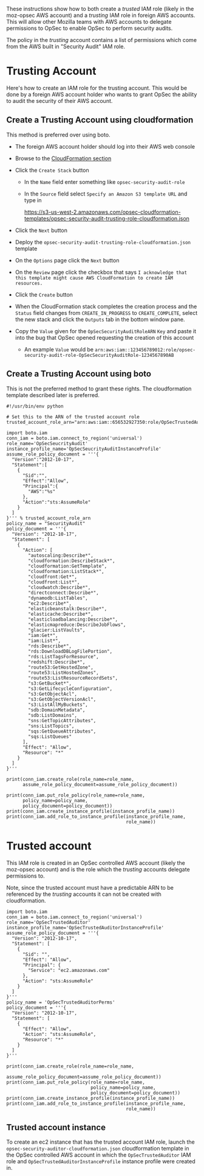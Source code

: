 These instructions show how to both create a *trusted* IAM role (likely in 
the moz-opsec AWS account) and a *trusting* IAM role in foreign AWS accounts. 
This will allow other Mozilla teams with AWS accounts to delegate permissions 
to OpSec to enable OpSec to perform security audits.

The policy in the *trusting* account contains a list of permissions which come 
from the AWS built in "Security Audit" IAM role.

# Trusting Account

Here's how to create an IAM role for the trusting account. This would be done 
by a foreign AWS account holder who wants to grant OpSec the ability to audit 
the security of their AWS account.

## Create a Trusting Account using cloudformation

This method is preferred over using boto.

* The foreign AWS account holder should log into their AWS web console
* Browse to the [CloudFormation section](https://console.aws.amazon.com/cloudformation/home?region=us-west-2)
* Click the `Create Stack` button
  * In the `Name` field enter something like `opsec-security-audit-role`
  * In the `Source` field select `Specify an Amazon S3 template URL` and type in 
 
    https://s3-us-west-2.amazonaws.com/opsec-cloudformation-templates/opsec-security-audit-trusting-role-cloudformation.json

* Click the `Next` button
* Deploy the `opsec-security-audit-trusting-role-cloudformation.json` template
* On the `Options` page click the `Next` button
* On the `Review` page click the checkbox that says `I acknowledge that this template might cause AWS CloudFormation to create IAM resources.`
* Click the `Create` button
* When the CloudFormation stack completes the creation process and the `Status` field changes from `CREATE_IN_PROGRESS` to `CREATE_COMPLETE`, select the new stack and click the `Outputs` tab in the bottom window pane.
* Copy the `Value` given for the `OpSecSecurityAuditRoleARN` `Key` and paste it into the bug that OpSec opened requesting the creation of this account
  * An example `Value` would be `arn:aws:iam::123456789012:role/opsec-security-audit-role-OpSecSecurityAuditRole-1234567890AB`

## Create a Trusting Account using boto

This is not the preferred method to grant these rights. The cloudformation template described later
is preferred.

```
#!/usr/bin/env python

# Set this to the ARN of the trusted account role
trusted_account_role_arn="arn:aws:iam::656532927350:role/OpSecTrustedAuditor"

import boto.iam
conn_iam = boto.iam.connect_to_region('universal')
role_name='OpSecSeucrityAudit'
instance_profile_name='OpSecSeucrityAuditInstanceProfile'
assume_role_policy_document = '''{
  "Version":"2012-10-17",
  "Statement":[
    {
      "Sid":"",
      "Effect":"Allow",
      "Principal":{
        "AWS":"%s"
      },
      "Action":"sts:AssumeRole"
    }
  ]
}''' % trusted_account_role_arn
policy_name = "SecurityAudit"
policy_document = '''{
  "Version": "2012-10-17",
  "Statement": [
    {
      "Action": [
        "autoscaling:Describe*",
        "cloudformation:DescribeStack*",
        "cloudformation:GetTemplate",
        "cloudformation:ListStack*",
        "cloudfront:Get*",
        "cloudfront:List*",
        "cloudwatch:Describe*",
        "directconnect:Describe*",
        "dynamodb:ListTables",
        "ec2:Describe*",
        "elasticbeanstalk:Describe*",
        "elasticache:Describe*",
        "elasticloadbalancing:Describe*",
        "elasticmapreduce:DescribeJobFlows",
        "glacier:ListVaults",
        "iam:Get*",
        "iam:List*",
        "rds:Describe*",
        "rds:DownloadDBLogFilePortion",
        "rds:ListTagsForResource",
        "redshift:Describe*",
        "route53:GetHostedZone",
        "route53:ListHostedZones",
        "route53:ListResourceRecordSets",
        "s3:GetBucket*",
        "s3:GetLifecycleConfiguration",
        "s3:GetObjectAcl",
        "s3:GetObjectVersionAcl",
        "s3:ListAllMyBuckets",
        "sdb:DomainMetadata",
        "sdb:ListDomains",
        "sns:GetTopicAttributes",
        "sns:ListTopics",
        "sqs:GetQueueAttributes",
        "sqs:ListQueues"
      ],
      "Effect": "Allow",
      "Resource": "*"
    }
  ]
}'''

print(conn_iam.create_role(role_name=role_name,
      assume_role_policy_document=assume_role_policy_document))

print(conn_iam.put_role_policy(role_name=role_name,
      policy_name=policy_name,
      policy_document=policy_document))
print(conn_iam.create_instance_profile(instance_profile_name))
print(conn_iam.add_role_to_instance_profile(instance_profile_name,
                                            role_name))

```

# Trusted account

This IAM role is created in an OpSec controlled AWS account (likely the 
moz-opsec account) and is the role which the *trusting* accounts delegate
permissions to.

Note, since the trusted account must have a predictable ARN to be referenced
by the *trusting* accounts it can not be created with cloudformation.

```
import boto.iam
conn_iam = boto.iam.connect_to_region('universal')
role_name='OpSecTrustedAuditor'
instance_profile_name='OpSecTrustedAuditorInstanceProfile'
assume_role_policy_document = '''{
  "Version": "2012-10-17",
  "Statement": [
    {
      "Sid": "",
      "Effect": "Allow",
      "Principal": {
        "Service": "ec2.amazonaws.com"
      },
      "Action": "sts:AssumeRole"
    }
  ]
}'''
policy_name = 'OpSecTrustedAuditorPerms'
policy_document = '''{
  "Version": "2012-10-17",
  "Statement": [
    {
      "Effect": "Allow",
      "Action": "sts:AssumeRole",
      "Resource": "*"
    }
  ]
}'''

print(conn_iam.create_role(role_name=role_name,
                           assume_role_policy_document=assume_role_policy_document))
print(conn_iam.put_role_policy(role_name=role_name,
                               policy_name=policy_name,
                               policy_document=policy_document))
print(conn_iam.create_instance_profile(instance_profile_name))
print(conn_iam.add_role_to_instance_profile(instance_profile_name,
                                            role_name))
```

## Trusted account instance

To create an ec2 instance that has the trusted account IAM role, launch the
`opsec-security-auditor-cloudformation.json` cloudformation template in the
OpSec controlled AWS account in which the `OpSecTrustedAuditor` IAM role and
`OpSecTrustedAuditorInstanceProfile` instance profile were created in.
